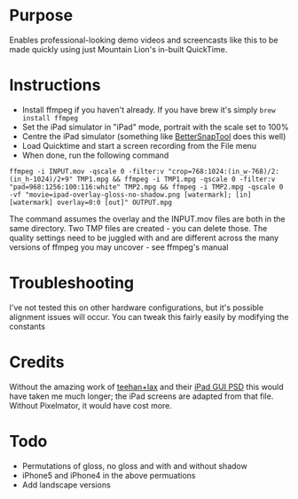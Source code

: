 # Purpose

Enables professional-looking demo videos and screencasts like this to be made quickly using just Mountain Lion's in-built QuickTime.

# Instructions

- Install ffmpeg if you haven't already. If you have brew it's simply `brew install ffmpeg`
- Set the iPad simulator in "iPad" mode, portrait with the scale set to 100%
- Centre the iPad simulator (something like [BetterSnapTool](https://itunes.apple.com/gb/app/bettersnaptool/id417375580?mt=12) does this well)
- Load Quicktime and start a screen recording from the File menu
- When done, run the following command


```
ffmpeg -i INPUT.mov -qscale 0 -filter:v "crop=768:1024:(in_w-768)/2:(in_h-1024)/2+9" TMP1.mpg && ffmpeg -i TMP1.mpg -qscale 0 -filter:v "pad=968:1256:100:116:white" TMP2.mpg && ffmpeg -i TMP2.mpg -qscale 0 -vf "movie=ipad-overlay-gloss-no-shadow.png [watermark]; [in][watermark] overlay=0:0 [out]" OUTPUT.mpg
```



The command assumes the overlay and the INPUT.mov files are both in the same directory. Two TMP files are created - you can delete those. The quality settings need to be juggled with and are different across the many versions of ffmpeg you may uncover - see ffmpeg's manual



# Troubleshooting

I've not tested this on other hardware configurations, but it's possible alignment issues will occur. You can tweak this fairly easily by modifying the constants


# Credits

Without the amazing work of [teehan+lax](http://www.teehanlax.com) and their [iPad GUI PSD](http://www.teehanlax.com/tools/ipad/) this would have taken me much longer; the iPad screens are adapted from that file. Without Pixelmator, it would have cost more.


# Todo

- Permutations of gloss, no gloss and with and without shadow
- iPhone5 and iPhone4 in the above permuations
- Add landscape versions